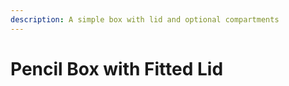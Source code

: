 ```yaml
---
description: A simple box with lid and optional compartments
---
```


# Pencil Box with Fitted Lid

